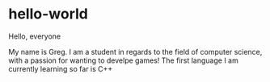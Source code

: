 # hello-world
Hello, everyone

My name is Greg. I am a student in regards to the field of computer science, with a passion for wanting to develpe games!
The first language I am currently learning so far is C++
